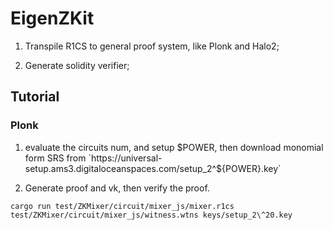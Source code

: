 # EigenZKit

1. Transpile R1CS to general proof system, like Plonk and Halo2;

2. Generate solidity verifier;

## Tutorial

### Plonk

1. evaluate the circuits num, and setup $POWER, then download monomial form SRS from `https://universal-setup.ams3.digitaloceanspaces.com/setup_2^${POWER}.key`

2. Generate proof and vk, then verify the proof.
```
cargo run test/ZKMixer/circuit/mixer_js/mixer.r1cs test/ZKMixer/circuit/mixer_js/witness.wtns keys/setup_2\^20.key
```
